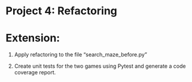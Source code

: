 # Project 4: Refactoring


# Extension:

1. Apply refactoring to the file “search_maze_before.py”


2. Create unit tests for the two games using Pytest and generate a code coverage report.

